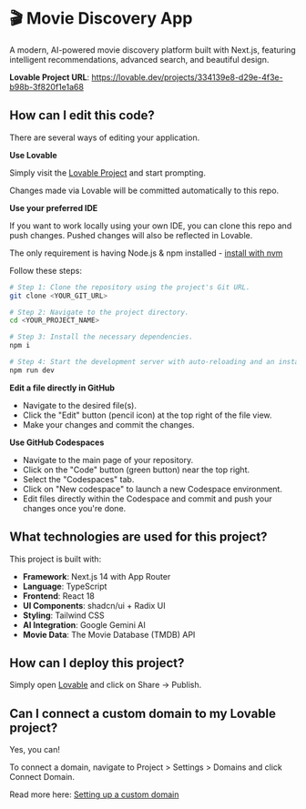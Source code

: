 # 🎬 Movie Discovery App

A modern, AI-powered movie discovery platform built with Next.js, featuring intelligent recommendations, advanced search, and beautiful design.

**Lovable Project URL**: https://lovable.dev/projects/334139e8-d29e-4f3e-b98b-3f820f1e1a68

## How can I edit this code?

There are several ways of editing your application.

**Use Lovable**

Simply visit the [Lovable Project](https://lovable.dev/projects/334139e8-d29e-4f3e-b98b-3f820f1e1a68) and start prompting.

Changes made via Lovable will be committed automatically to this repo.

**Use your preferred IDE**

If you want to work locally using your own IDE, you can clone this repo and push changes. Pushed changes will also be reflected in Lovable.

The only requirement is having Node.js & npm installed - [install with nvm](https://github.com/nvm-sh/nvm#installing-and-updating)

Follow these steps:

```sh
# Step 1: Clone the repository using the project's Git URL.
git clone <YOUR_GIT_URL>

# Step 2: Navigate to the project directory.
cd <YOUR_PROJECT_NAME>

# Step 3: Install the necessary dependencies.
npm i

# Step 4: Start the development server with auto-reloading and an instant preview.
npm run dev
```

**Edit a file directly in GitHub**

- Navigate to the desired file(s).
- Click the "Edit" button (pencil icon) at the top right of the file view.
- Make your changes and commit the changes.

**Use GitHub Codespaces**

- Navigate to the main page of your repository.
- Click on the "Code" button (green button) near the top right.
- Select the "Codespaces" tab.
- Click on "New codespace" to launch a new Codespace environment.
- Edit files directly within the Codespace and commit and push your changes once you're done.

## What technologies are used for this project?

This project is built with:

- **Framework**: Next.js 14 with App Router  
- **Language**: TypeScript
- **Frontend**: React 18
- **UI Components**: shadcn/ui + Radix UI
- **Styling**: Tailwind CSS
- **AI Integration**: Google Gemini AI
- **Movie Data**: The Movie Database (TMDB) API

## How can I deploy this project?

Simply open [Lovable](https://lovable.dev/projects/334139e8-d29e-4f3e-b98b-3f820f1e1a68) and click on Share -> Publish.

## Can I connect a custom domain to my Lovable project?

Yes, you can!

To connect a domain, navigate to Project > Settings > Domains and click Connect Domain.

Read more here: [Setting up a custom domain](https://docs.lovable.dev/features/custom-domain#custom-domain)
